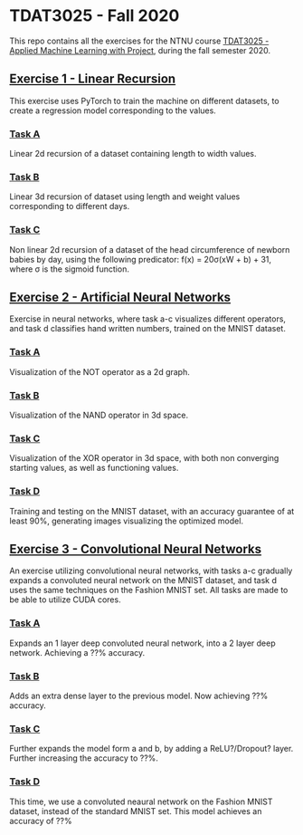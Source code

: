 # TDAT3025 - Fall 2020
This repo contains all the exercises for the NTNU course [TDAT3025 - Applied Machine Learning with Project](https://www.ntnu.no/studier/emner/TDAT3025#tab=omEmnet), during the fall semester 2020.
## [Exercise 1 - Linear Recursion](/Øving-1)
This exercise uses PyTorch to train the machine on different datasets, to create a regression model corresponding to the values.
### [Task A](/Øving-1/task-a.py)
Linear 2d recursion of a dataset containing length to width values.
### [Task B](/Øving-1/task-b.py)
Linear 3d recursion of dataset using length and weight values corresponding to different days.
### [Task C](/Øving-1/task-c.py)
Non linear 2d recursion of a dataset of the head circumference of newborn babies by day, using the following predicator: f(x) = 20σ(xW + b) + 31, where σ is the sigmoid function.
## [Exercise 2 - Artificial Neural Networks](/Øving-2)
Exercise in neural networks, where task a-c visualizes different operators, and task d classifies hand written numbers, trained on the MNIST dataset.
### [Task A](/Øving-2/task-a.py)
Visualization of the NOT operator as a 2d graph.
### [Task B](/Øving-2/task-b.py)
Visualization of the NAND operator in 3d space.
### [Task C](/Øving-2/task-c.py)
Visualization of the XOR operator in 3d space, with both non converging starting values, as well as functioning values.
### [Task D](/Øving-2/task-d.py)
Training and testing on the MNIST dataset, with an accuracy guarantee of at least 90%, generating images visualizing the optimized model.
## [Exercise 3 - Convolutional Neural Networks](/Øving-3)
An exercise utilizing convolutional neural networks, with tasks a-c gradually expands a convoluted neural network on the MNIST dataset, and task d uses the same techniques on the Fashion MNIST set. All tasks are made to be able to utilize CUDA cores.
### [Task A](/Øving-3/task-a.py)
Expands an 1 layer deep convoluted neural network, into a 2 layer deep network. Achieving a ??% accuracy.
### [Task B](/Øving-3/task-b.py)
Adds an extra dense layer to the previous model. Now achieving ??% accuracy.
### [Task C](/Øving-3/task-c.py)
Further expands the model form a and b, by adding a ReLU?/Dropout? layer. Further increasing the accuracy to ??%.
### [Task D](/Øving-3/task-d.py)
This time, we use a convoluted neaural network on the Fashion MNIST dataset, instead of the standard MNIST set. This model achieves an accuracy of ??%
